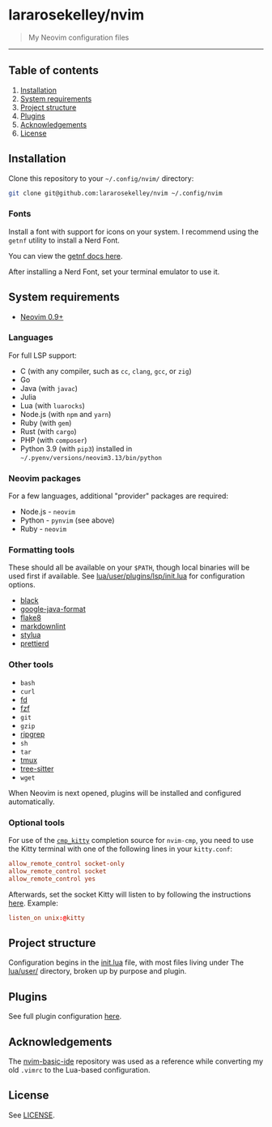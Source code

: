 # lararosekelley/nvim

> My Neovim configuration files

---

## Table of contents

1. [Installation](#installation)
2. [System requirements](#system-requirements)
3. [Project structure](#project-structure)
4. [Plugins](#plugins)
5. [Acknowledgements](#acknowledgements)
6. [License](#license)

## Installation

Clone this repository to your `~/.config/nvim/` directory:

```bash
git clone git@github.com:lararosekelley/nvim ~/.config/nvim
```

### Fonts

Install a font with support for icons on your system. I recommend using the `getnf`
utility to install a Nerd Font.

You can view the [getnf docs here](https://github.com/ronniedroid/getnf).

After installing a Nerd Font, set your terminal emulator to use it.

## System requirements

- [Neovim 0.9+](https://neovim.io)

### Languages

For full LSP support:

- C (with any compiler, such as `cc`, `clang`, `gcc`, or `zig`)
- Go
- Java (with `javac`)
- Julia
- Lua (with `luarocks`)
- Node.js (with `npm` and `yarn`)
- Ruby (with `gem`)
- Rust (with `cargo`)
- PHP (with `composer`)
- Python 3.9 (with `pip3`) installed in `~/.pyenv/versions/neovim3.13/bin/python`

### Neovim packages

For a few languages, additional "provider" packages are required:

- Node.js - `neovim`
- Python - `pynvim` (see above)
- Ruby - `neovim`

### Formatting tools

These should all be available on your `$PATH`, though local binaries will be used first if available.
See [lua/user/plugins/lsp/init.lua](./lua/user/plugins/lsp/init.lua) for configuration options.

- [black](https://github.com/psf/black)
- [google-java-format](https://github.com/google/google-java-format)
- [flake8](https://flake8.pycqa.org/en/latest)
- [markdownlint](https://github.com/igorshubovych/markdownlint-cli)
- [stylua](https://github.com/JohnnyMorganz/StyLua)
- [prettierd](https://github.com/fsouza/prettierd)

### Other tools

- `bash`
- `curl`
- [fd](https://github.com/sharkdp/fd)
- [fzf](https://github.com/junegunn/fzf)
- `git`
- `gzip`
- [ripgrep](https://github.com/BurntSushi/ripgrep)
- `sh`
- `tar`
- [tmux](https://github.com/tmux/tmux)
- [tree-sitter](https://github.com/tree-sitter/tree-sitter)
- `wget`

When Neovim is next opened, plugins will be installed and configured automatically.

### Optional tools

For use of the [`cmp_kitty`](https://github.com/garyhurtz/cmp_kitty) completion source for `nvim-cmp`, you need to use the
Kitty terminal with one of the following lines in your `kitty.conf`:

```conf
allow_remote_control socket-only
allow_remote_control socket
allow_remote_control yes
```

Afterwards, set the socket Kitty will listen to by following the instructions
[here](https://sw.kovidgoyal.net/kitty/conf/#opt-kitty.listen_on). Example:

```conf
listen_on unix:@kitty
```

## Project structure

Configuration begins in the [init.lua](./init.lua) file, with most files living under The
[lua/user/](./lua/user) directory, broken up by purpose and plugin.

## Plugins

See full plugin configuration [here](./lua/user/plugins.lua).

## Acknowledgements

The [nvim-basic-ide](https://github.com/LunarVim/nvim-basic-ide) repository was used as a
reference while converting my old `.vimrc` to the Lua-based configuration.

## License

See [LICENSE](./LICENSE).
